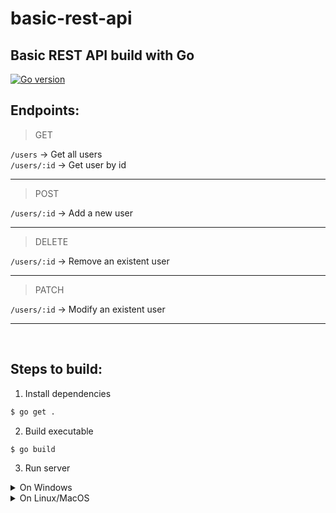 # basic-rest-api

## Basic REST API build with Go

[![Go version](https://img.shields.io/github/go-mod/go-version/NotKirzu/basic-rest-api.svg)](https://github.com/NotKirzu/basic-rest-api)

## Endpoints:
> GET

`/users` -> Get all users
<br>
`/users/:id` -> Get user by id

---

> POST

`/users/:id` -> Add a new user

---

> DELETE

`/users/:id` -> Remove an existent user

---

> PATCH

`/users/:id` -> Modify an existent user

---
<br>

## Steps to build:

1. Install dependencies
```bash
$ go get .
```

2. Build executable
```bash
$ go build
```

3. Run server
<details>
<summary>On Windows</summary>

```bash
$ ./restApi.exe
```
</details>
<details>
<summary>On Linux/MacOS</summary>

```bash
$ ./restApi
```
</details>

